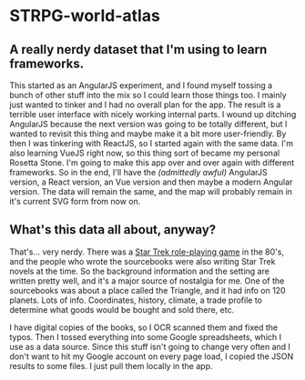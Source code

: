 # STRPG-world-atlas
## A really nerdy dataset that I'm using to learn frameworks.
This started as an AngularJS experiment, and I found myself tossing a bunch of other stuff into the mix so I could learn those things too. I mainly just wanted to tinker and I had no overall plan for the app. The result is a terrible user interface with nicely working internal parts.
I wound up ditching AngularJS because the next version was going to be totally different, but I wanted to revisit this thing and maybe make it a bit more user-friendly. By then I was tinkering with ReactJS, so I started again with the same data. I'm also learning VueJS right now, so this thing sort of became my personal Rosetta Stone. I'm going to make this app over and over again with different frameworks.
So in the end, I'll have the <em>(admittedly awful)</em> AngularJS version, a React version, an Vue version and then maybe a modern Angular version. The data will remain the same, and the map will probably remain in it's current SVG form from now on.
## What's this data all about, anyway?
That's... very nerdy. There was a <a target="_blank" href="https://en.wikipedia.org/wiki/Star_Trek:_The_Role_Playing_Game">Star Trek role-playing game</a> in the 80's, and the people who wrote the sourcebooks were also writing Star Trek novels at the time. So the background information and the setting are written pretty well, and it's a major source of nostalgia for me.
One of the sourcebooks was about a place called the Triangle, and it had info on 120 planets. Lots of info. Coordinates, history, climate, a trade profile to determine what goods would be bought and sold there, etc.

I have digital copies of the books, so I OCR scanned them and fixed the typos. Then I tossed everything into some Google spreadsheets, which I use as a data source. Since this stuff isn't going to change very often and I don't want to hit my Google account on every page load, I copied the JSON results to some files. I just pull them locally in the app.
